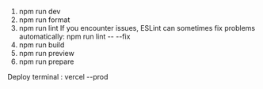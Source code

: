 1. npm run dev
2. npm run format
3. npm run lint
   If you encounter issues, ESLint can sometimes fix problems automatically:
   npm run lint -- --fix
4. npm run build
5. npm run preview
6. npm run prepare

Deploy terminal : vercel --prod
